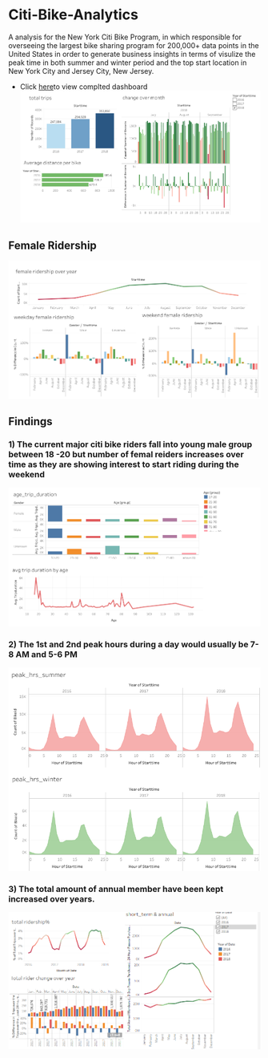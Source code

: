 # Citi-Bike-Analytics

A analysis for the New York Citi Bike Program, in which responsible for overseeing the largest bike sharing program for 200,000+ data points in the United States in order to generate business insights in terms of visulize the peak time in both summer and winter period and the top start location in New York City and Jersey City, New Jersey.

* Click [here](https://public.tableau.com/profile/shilpi8807#!/)to view complted dashboard
![rider](ridership.png)

## Female Ridership
![female](Female_rideship.png)


## Findings

### 1) The current major citi bike riders fall into young male group between 18 -20 but number of femal reiders increases over time as they are showing interest to start riding during the weekend

![age](age_distribution.png)


### 2) The 1st and 2nd peak hours during a day would usually be 7-8 AM and 5-6 PM

![hours](Hours.png)


### 3) The total amount of annual member have been kept increased over years.

![riders](riders.png)

